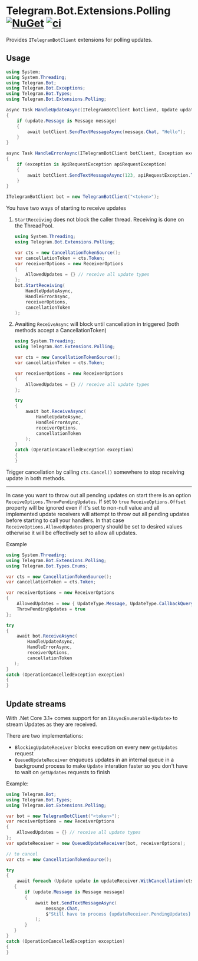 # Telegram.Bot.Extensions.Polling [![NuGet](https://img.shields.io/nuget/vpre/Telegram.Bot.Extensions.Polling.svg)](https://www.nuget.org/packages/Telegram.Bot.Extensions.Polling/) [![ci](https://github.com/TelegramBots/Telegram.Bot.Extensions.Polling/actions/workflows/ci.yml/badge.svg)](https://github.com/TelegramBots/Telegram.Bot.Extensions.Polling/actions/workflows/ci.yml)

Provides `ITelegramBotClient` extensions for polling updates.

## Usage

```csharp
using System;
using System.Threading;
using Telegram.Bot;
using Telegram.Bot.Exceptions;
using Telegram.Bot.Types;
using Telegram.Bot.Extensions.Polling;

async Task HandleUpdateAsync(ITelegramBotClient botClient, Update update, CancellationToken cancellationToken)
{
    if (update.Message is Message message)
    {
        await botClient.SendTextMessageAsync(message.Chat, "Hello");
    }
}

async Task HandleErrorAsync(ITelegramBotClient botClient, Exception exception, CancellationToken cancellationToken)
{
    if (exception is ApiRequestException apiRequestException)
    {
        await botClient.SendTextMessageAsync(123, apiRequestException.ToString());
    }
}

ITelegramBotClient bot = new TelegramBotClient("<token>");
```

You have two ways of starting to receive updates
1. `StartReceiving` does not block the caller thread. Receiving is done on the ThreadPool.

    ```c#
    using System.Threading;
    using Telegram.Bot.Extensions.Polling;

    var cts = new CancellationTokenSource();
    var cancellationToken = cts.Token;
    var receiverOptions = new ReceiverOptions
    {
        AllowedUpdates = {} // receive all update types
    };
    bot.StartReceiving(
        HandleUpdateAsync,
        HandleErrorAsync,
        receiverOptions,
        cancellationToken
    );
    ```

2. Awaiting `ReceiveAsync` will block until cancellation in triggered (both methods accept a CancellationToken)

    ```c#
    using System.Threading;
    using Telegram.Bot.Extensions.Polling;

    var cts = new CancellationTokenSource();
    var cancellationToken = cts.Token;

    var receiverOptions = new ReceiverOptions
    {
        AllowedUpdates = {} // receive all update types
    };
   
   try
   {
        await bot.ReceiveAsync(
            HandleUpdateAsync,
            HandleErrorAsync,
            receiverOptions,
            cancellationToken
        );
   }
   catch (OperationCancelledException exception)
   {
   }
    ```

Trigger cancellation by calling `cts.Cancel()` somewhere to stop receiving update in both methods.

---

In case you want to throw out all pending updates on start there is an option
`ReceiveOptions.ThrowPendingUpdates`.
If set to `true` `ReceiveOptions.Offset` property will be ignored even if it's set to non-null value
and all implemented update receivers will attempt to throw out all pending updates before starting
to call your handlers. In that case `ReceiveOptions.AllowedUpdates` property should be set to
desired values otherwise it will be effectively set to allow all updates.

Example

```csharp
using System.Threading;
using Telegram.Bot.Extensions.Polling;
using Telegram.Bot.Types.Enums;

var cts = new CancellationTokenSource();
var cancellationToken = cts.Token;

var receiverOptions = new ReceiverOptions
{
    AllowedUpdates = new { UpdateType.Message, UpdateType.CallbackQuery }
    ThrowPendingUpdates = true
};

try
{
    await bot.ReceiveAsync(
        HandleUpdateAsync,
        HandleErrorAsync,
        receiverOptions,
        cancellationToken
   );
}
catch (OperationCancelledException exception)
{
}
```

## Update streams

With .Net Core 3.1+ comes support for an `IAsyncEnumerable<Update>` to stream Updates as they are received.

There are two implementations:
- `BlockingUpdateReceiver` blocks execution on every new `getUpdates` request
- `QueuedUpdateReceiver` enqueues updates in an internal queue in a background process to make `Update` interation faster so you don't have to wait on `getUpdates` requests to finish

Example:

```csharp
using Telegram.Bot;
using Telegram.Bot.Types;
using Telegram.Bot.Extensions.Polling;

var bot = new TelegramBotClient("<token>");
var receiverOptions = new ReceiverOptions
{
    AllowedUpdates = {} // receive all update types
};
var updateReceiver = new QueuedUpdateReceiver(bot, receiverOptions);

// to cancel
var cts = new CancellationTokenSource();

try
{
    await foreach (Update update in updateReceiver.WithCancellation(cts.Token))
   {
       if (update.Message is Message message)
       {
           await bot.SendTextMessageAsync(
               message.Chat,
               $"Still have to process {updateReceiver.PendingUpdates} updates"
           );
       }
   }
}
catch (OperationCancelledException exception)
{
}
```

